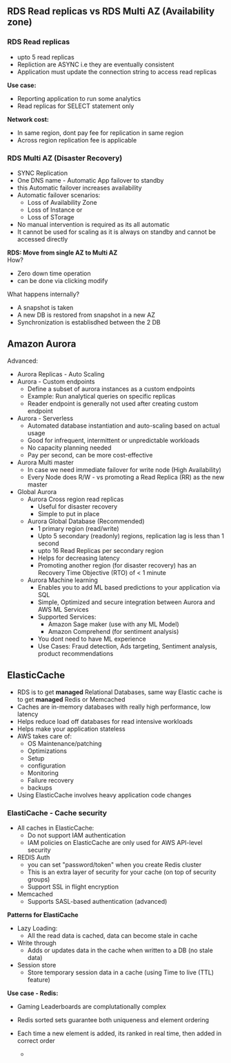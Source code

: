 ## RDS Read replicas vs RDS Multi AZ (Availability zone)

### RDS Read replicas
 - upto 5 read replicas
 - Repliction are ASYNC i.e they are eventually consistent
 - Application must update the connection string to access read replicas

**Use case:**
 - Reporting application to run some analytics
 - Read replicas for SELECT statement only

**Network cost:**
 - In same region, dont pay fee for replication in same region
 - Across region replication fee is applicable
 
### RDS Multi AZ (Disaster Recovery)
 - SYNC Replication
 - One DNS name - Automatic App failover to standby
 - this Automatic failover increases availability
 - Automatic failover scenarios:
    - Loss of Availability Zone
    - Loss of Instance or
    - Loss of STorage
 - No manual intervention is required as its all automatic
 - It cannot be used for scaling as it is always on standby and cannot be accessed directly

**RDS: Move from single AZ to Multi AZ**  
How?  
 - Zero down time operation
 - can be done via clicking modify

What happens internally?   
 - A snapshot is taken
 - A new DB is restored from snapshot in a new AZ
 - Synchronization is establisdhed between the 2 DB

## Amazon Aurora
Advanced:
 - Aurora Replicas - Auto Scaling
 - Aurora - Custom endpoints
   - Define a subset of aurora instances as a custom endpoints
   - Example: Run analytical queries on specific replicas 
   - Reader endpoint is generally not used after creating custom endpoint
 - Aurora - Serverless
   - Automated database instantiation and auto-scaling based on actual usage
   - Good for infrequent, intermittent or unpredictable workloads
   - No capacity planning needed
   - Pay per second, can be more cost-effective
 - Aurora Multi master
   - In case we need immediate failover for write node (High Availability)
   - Every Node does R/W - vs promoting a Read Replica (RR) as the new master
 - Global Aurora
   - Aurora Cross region read replicas
     - Useful for disaster recovery
     - Simple to put in place
   - Aurora Global Database (Recommended)
     - 1 primary region (read/write)
     - Upto 5 secondary (readonly) regions, replication lag is less than 1 second
     - upto 16 Read Replicas per secondary region
     - Helps for decreasing latency
     - Promoting another region (for disaster recovery) has an Recovery Time Objective (RTO) of < 1 minute
   - Aurora Machine learning
     - Enables you to add ML based predictions to your application via SQL
     - Simple, Optimized and secure integration between Aurora and AWS ML Services
     - Supported Services:
       - Amazon Sage maker (use with any ML Model)
       - Amazon Comprehend (for sentiment analysis)
     - You dont need to have ML experience
     - Use Cases: Fraud detection, Ads targeting, Sentiment analysis, product recommendations

## ElasticCache
 - RDS is to get **managed** Relational Databases, same way Elastic cache is to get **managed** Redis or Memcached
 - Caches are in-memory databases with really high performance, low latency
 - Helps reduce load off databases for read intensive workloads
 - Helps make your application stateless
 - AWS takes care of:
   - OS Maintenance/patching
   - Optimizations
   - Setup
   - configuration
   - Monitoring
   - Failure recovery
   - backups
 - Using ElasticCache involves heavy application code changes

### ElastiCache - Cache security
 - All caches in ElasticCache:
   - Do not support IAM authentication
   - IAM policies on ElasticCache are only used for AWS API-level security
 - REDIS Auth
   - you can set "password/token" when you create Redis cluster
   - This is an extra layer of security for your cache (on top of security groups)
   - Support SSL in flight encryption
 - Memcached
   - Supports SASL-based authentication (advanced)

**Patterns for ElastiCache**  
 - Lazy Loading:
   - All the read data is cached, data can become stale in cache
 - Write through
   - Adds or updates data in the cache when written to a DB (no stale data)
 - Session store
   - Store temporary session data in a cache (using Time to live (TTL) feature)

**Use case - Redis:**
 - Gaming Leaderboards are complutationally complex
 - Redis sorted sets guarantee both uniqueness and element ordering
 - Each time a new element is added, its ranked in real time, then added in correct order
 
 

     
     - 

 


